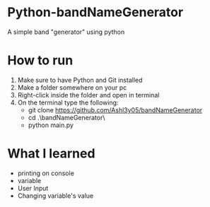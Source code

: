﻿# Python-bandNameGenerator
A simple band "generator" using python

# How to run
1. Make sure to have Python and Git installed
2. Make a folder somewhere on your pc
3. Right-click inside the folder and open in terminal
4. On the terminal type the following:
     - git clone https://github.com/Ashl3y05/bandNameGenerator
     - cd .\bandNameGenerator\
     - python main.py
  
# What I learned
- printing on console
- variable
- User Input
- Changing variable's value

